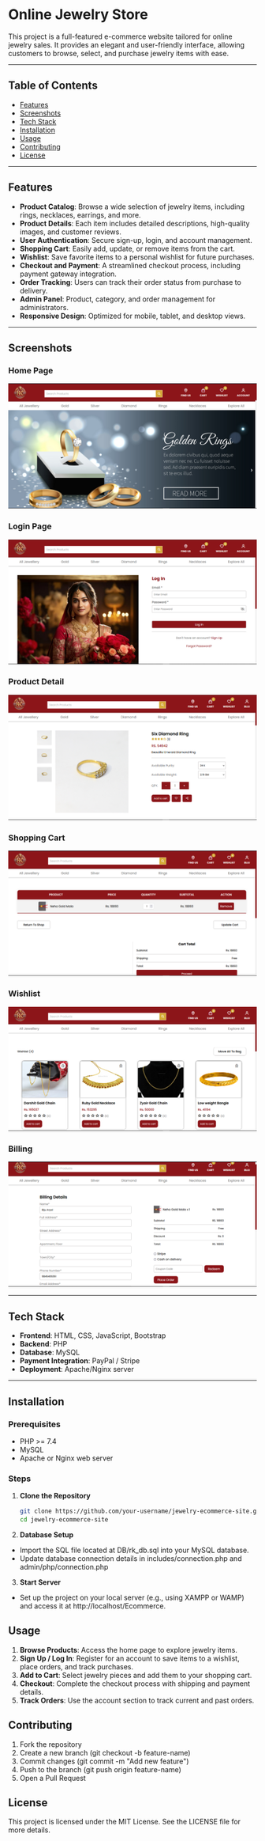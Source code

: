 # Online Jewelry Store

This project is a full-featured e-commerce website tailored for online jewelry sales. It provides an elegant and user-friendly interface, allowing customers to browse, select, and purchase jewelry items with ease.

---

## Table of Contents

- [Features](#features)
- [Screenshots](#screenshots)
- [Tech Stack](#tech-stack)
- [Installation](#installation)
- [Usage](#usage)
- [Contributing](#contributing)
- [License](#license)

---

## Features

- **Product Catalog**: Browse a wide selection of jewelry items, including rings, necklaces, earrings, and more.
- **Product Details**: Each item includes detailed descriptions, high-quality images, and customer reviews.
- **User Authentication**: Secure sign-up, login, and account management.
- **Shopping Cart**: Easily add, update, or remove items from the cart.
- **Wishlist**: Save favorite items to a personal wishlist for future purchases.
- **Checkout and Payment**: A streamlined checkout process, including payment gateway integration.
- **Order Tracking**: Users can track their order status from purchase to delivery.
- **Admin Panel**: Product, category, and order management for administrators.
- **Responsive Design**: Optimized for mobile, tablet, and desktop views.

---

## Screenshots

### Home Page
![Home Page](screenshots/home.png)

### Login Page
![Login Page](screenshots/login.png)

### Product Detail
![Product Detail](screenshots/details.png)

### Shopping Cart
![Shopping Cart](screenshots/cart.png)

### Wishlist
![Wishlits](screenshots/wishlist.png)

### Billing
![Billing](screenshots/billing.png)

---

## Tech Stack

- **Frontend**: HTML, CSS, JavaScript, Bootstrap
- **Backend**: PHP
- **Database**: MySQL
- **Payment Integration**: PayPal / Stripe
- **Deployment**: Apache/Nginx server

---

## Installation

### Prerequisites
- PHP >= 7.4
- MySQL
- Apache or Nginx web server

### Steps

1. **Clone the Repository**

   ```bash
   git clone https://github.com/your-username/jewelry-ecommerce-site.git
   cd jewelry-ecommerce-site

2. **Database Setup**
- Import the SQL file located at DB/rk_db.sql into your MySQL database.
- Update database connection details in includes/connection.php and admin/php/connection.php
3. **Start Server**
- Set up the project on your local server (e.g., using XAMPP or WAMP) and access it at http://localhost/Ecommerce.

## Usage
1. **Browse Products**: Access the home page to explore jewelry items.
2. **Sign Up / Log In**: Register for an account to save items to a wishlist, place orders, and track purchases.
3. **Add to Cart**: Select jewelry pieces and add them to your shopping cart.
4. **Checkout**: Complete the checkout process with shipping and payment details.
5. **Track Orders**: Use the account section to track current and past orders.

## Contributing
1. Fork the repository
2. Create a new branch (git checkout -b feature-name)
3. Commit changes (git commit -m "Add new feature")
4. Push to the branch (git push origin feature-name)
5. Open a Pull Request

## License
This project is licensed under the MIT License. See the LICENSE file for more details.
